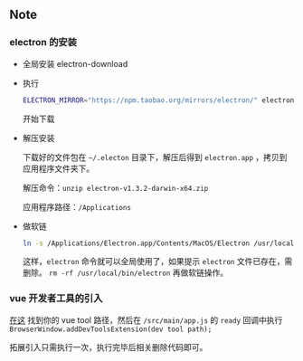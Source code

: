 Note
-----------------

### electron  的安装

* 全局安装 electron-download

* 执行

	```bash
	ELECTRON_MIRROR="https://npm.taobao.org/mirrors/electron/" electron-download --version=1.3.2
	```

	开始下载

* 解压安装

	下载好的文件包在 `~/.electon` 目录下，解压后得到 `electron.app` ，拷贝到应用程序文件夹下。

	解压命令：`unzip electron-v1.3.2-darwin-x64.zip`

	应用程序路径：`/Applications`

* 做软链

	```bash
	ln -s /Applications/Electron.app/Contents/MacOS/Electron /usr/local/bin/electron
	```

	这样，`electron` 命令就可以全局使用了，如果提示 `electron` 文件已存在，需删除。 `rm -rf /usr/local/bin/electron` 再做软链操作。


### vue 开发者工具的引入

[在这](http://electron.atom.io/docs/tutorial/devtools-extension/) 找到你的 vue tool 路径，然后在 `/src/main/app.js` 的 `ready` 回调中执行 `BrowserWindow.addDevToolsExtension(dev tool path);`

拓展引入只需执行一次，执行完毕后相关删除代码即可。



